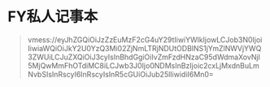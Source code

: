# FY私人记事本


>vmess://eyJhZGQiOiJzZzEuMzF2cG4uY29tIiwiYWlkIjowLCJob3N0IjoiIiwiaWQiOiJkY2U0YzQ3Mi02ZjNmLTRjNDUtODBlNS1jYmZlNWVjYWQ3ZWUiLCJuZXQiOiJ3cyIsInBhdGgiOiIvZmFzdHNzaC95dWdmaXovNjI5MjQwMmFhOTdiMC8iLCJwb3J0Ijo0NDMsInBzIjoic2cxLjMxdnBuLmNvbSIsInRscyI6InRscyIsInR5cGUiOiJub25lIiwidiI6Mn0=
